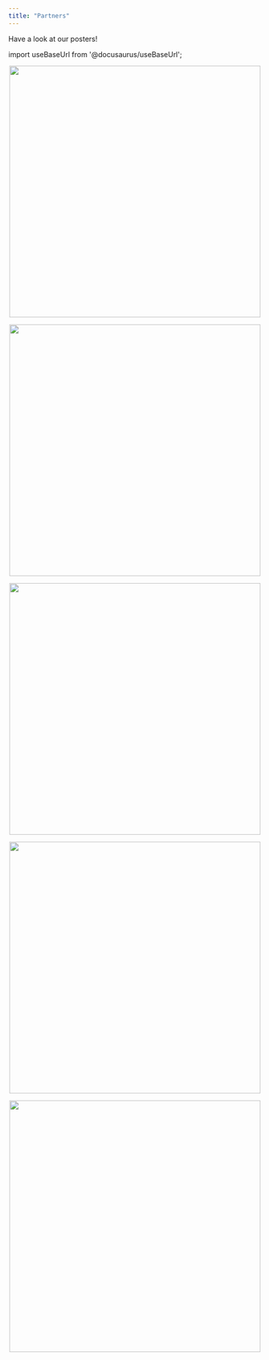 ```yaml
---
title: "Partners"
---
```


Have a look at our posters!

import useBaseUrl from '@docusaurus/useBaseUrl';

<p align="center"><img  width="500" src={useBaseUrl('/img/partners/adobe.png')}/></p>
<p align="center"><img  width="500" src={useBaseUrl('/img/partners/bbc.png')}/></p>
<p align="center"><img  width="500" src={useBaseUrl('/img/partners/epfl.png')}/></p>
<p align="center"><img  width="500" src={useBaseUrl('/img/partners/huawei.jpg')}/></p>
<p align="center"><img  width="500" src={useBaseUrl('/img/partners/cwi.png')}/></p>